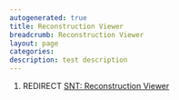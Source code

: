```yaml
---
autogenerated: true
title: Reconstruction Viewer
breadcrumb: Reconstruction Viewer
layout: page
categories: 
description: test description
---
```


1.  REDIRECT [SNT: Reconstruction Viewer](SNT__Reconstruction_Viewer "wikilink")
